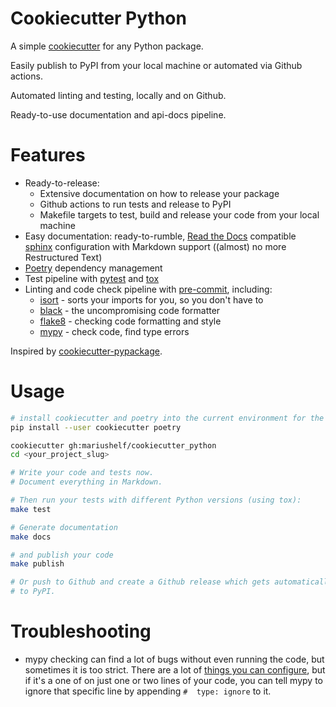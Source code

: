 # Cookiecutter Python

A simple [cookiecutter](https://github.com/cookiecutter/cookiecutter)
for any Python package.

Easily publish to PyPI from your local machine or automated via Github actions.

Automated linting and testing, locally and on Github.

Ready-to-use documentation and api-docs pipeline.


# Features

* Ready-to-release:
  * Extensive documentation on how to release your package
  * Github actions to run tests and release to PyPI
  * Makefile targets to test, build and release your code from your local machine
* Easy documentation: ready-to-rumble, [Read the Docs](https://readthedocs.org) compatible
  [sphinx](https://www.sphinx-doc.org/) configuration with Markdown support
  ((almost) no more Restructured Text)
* [Poetry](https://poetry.eustace.io/) dependency management
* Test pipeline with [pytest](https://docs.pytest.org/en/latest/) 
  and [tox](https://tox.wiki/)
* Linting and code check pipeline with [pre-commit](https://pre-commit.com), including:
  * [isort](https://github.com/timothycrosley/isort) - sorts your imports for you, so you don't have to
  * [black](https://github.com/psf/black) - the uncompromising code formatter
  * [flake8](https://gitlab.com/pycqa/flake8) - checking code formatting and style
  * [mypy](http://mypy-lang.org/) - check code, find type errors

Inspired by [cookiecutter-pypackage](https://github.com/audreyr/cookiecutter-pypackage).


# Usage

```bash
# install cookiecutter and poetry into the current environment for the current user
pip install --user cookiecutter poetry

cookiecutter gh:mariushelf/cookiecutter_python
cd <your_project_slug>

# Write your code and tests now.
# Document everything in Markdown.

# Then run your tests with different Python versions (using tox):
make test

# Generate documentation
make docs

# and publish your code
make publish

# Or push to Github and create a Github release which gets automatically published
# to PyPI.
```

# Troubleshooting

* mypy checking can find a lot of bugs without even running the code, but sometimes it is too strict. There are a lot of [things you can configure](https://mypy.readthedocs.io/en/latest/config_file.html), but if it's a one of on just one or two lines of your code, you can tell mypy to ignore that specific line by appending `#  type: ignore` to it.
